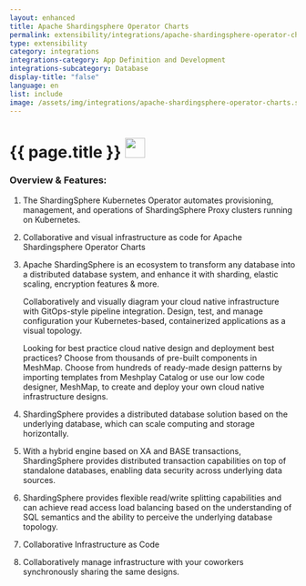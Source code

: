 ```yaml
---
layout: enhanced
title: Apache Shardingsphere Operator Charts
permalink: extensibility/integrations/apache-shardingsphere-operator-charts
type: extensibility
category: integrations
integrations-category: App Definition and Development
integrations-subcategory: Database
display-title: "false"
language: en
list: include
image: /assets/img/integrations/apache-shardingsphere-operator-charts.svg
---
```


<h1>{{ page.title }} <img src="{{ page.image }}" style="width: 35px; height: 35px;" /></h1>


<!-- This needs replaced with the Category property, not the sub-category.
 #### About: The ShardingSphere Kubernetes Operator automates provisioning, management, and operations of ShardingSphere Proxy clusters running on Kubernetes. -->

### Overview & Features:

1. The ShardingSphere Kubernetes Operator automates provisioning, management, and operations of ShardingSphere Proxy clusters running on Kubernetes.

2. Collaborative and visual infrastructure as code for Apache Shardingsphere Operator Charts

4. Apache ShardingSphere is an ecosystem to transform any database into a distributed database system, and enhance it with sharding, elastic scaling, encryption features & more.


    Collaboratively and visually diagram your cloud native infrastructure with GitOps-style pipeline integration. Design, test, and manage configuration your Kubernetes-based, containerized applications as a visual topology.



    Looking for best practice cloud native design and deployment best practices? Choose from thousands of pre-built components in MeshMap. Choose from hundreds of ready-made design patterns by importing templates from Meshplay Catalog or use our low code designer, MeshMap, to create and deploy your own cloud native infrastructure designs.



5. ShardingSphere provides a distributed database solution based on the underlying database, which can scale computing and storage horizontally.

6. With a hybrid engine based on XA and BASE transactions, ShardingSphere provides distributed transaction capabilities on top of standalone databases, enabling data security across underlying data sources.

7. ShardingSphere provides flexible read/write splitting capabilities and can achieve read access load balancing based on the understanding of SQL semantics and the ability to perceive the underlying database topology.

8. Collaborative Infrastructure as Code

9. Collaboratively manage infrastructure with your coworkers synchronously sharing the same designs.


